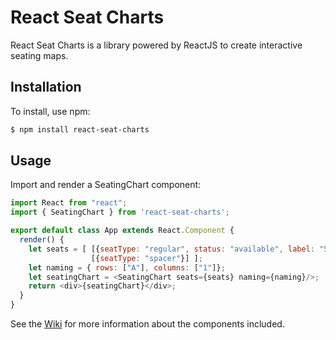 # React Seat Charts
React Seat Charts is a library powered by ReactJS to create interactive seating maps.

## Installation
To install, use npm:
```bash
$ npm install react-seat-charts
```

## Usage
Import and render a SeatingChart component:
```javascript
import React from "react";
import { SeatingChart } from 'react-seat-charts';

export default class App extends React.Component {
  render() {
	let seats = [ [{seatType: "regular", status: "available", label: "5"}],
				  [{seatType: "spacer"}] ];
	let naming = { rows: ["A"], columns: ["1"]};
    let seatingChart = <SeatingChart seats={seats} naming={naming}/>;
    return <div>{seatingChart}</div>;
  }
}
```

See the [Wiki](https://github.com/justinrubek/react-seat-charts/wiki) for more information about the components included.
